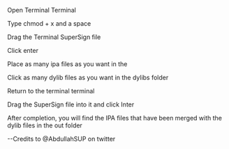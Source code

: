 Open Terminal Terminal

Type chmod + x and a space

Drag the Terminal SuperSign file

Click enter

Place as many ipa files as you want in the

Click as many dylib files as you want in the dylibs folder

Return to the terminal terminal

Drag the SuperSign file into it and click Inter

After completion, you will find the IPA files that have been merged with the dylib files in the out folder

--Credits to @AbdullahSUP on twitter

